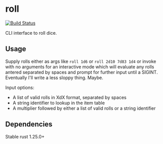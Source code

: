 # roll
[![Build Status](https://travis-ci.org/deciduously/bfrs.svg?branch=master)](https://travis-ci.org/deciduously/bfrs)

CLI interface to roll dice.

## Usage

Supply rolls either as args like `roll 1d6` or `roll 2d10 7d83 1d4` or invoke with no arguments for an interactive mode which will evaluate any rolls antered separated by spaces and prompt for further input until a SIGINT.  Eventually I'll write a less sloppy thing.  Maybe.

Input options:

* A list of valid rolls in XdX format, separated by spaces
* A string identifier to lookup in the item table
* A multiplier followed by either a list of valid rolls or a string identifier

## Dependencies

Stable rust 1.25.0+
